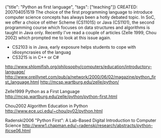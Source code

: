 {"title": "Python as first language", "tags": ["teaching"]}
CREATED: 200704051519
The choice of the first programming language to introduce computer science
concepts has always been a hotly debated topic. In SoC, we offer a choice of
either Scheme (CS1101S) or Java (CS1101), the second programming course which
focuses on data structures and algorithms is taught in Java only. Recently I've
read a couple of articles (Zelle 1999, Chou 2002) which prompted me to look at
this issue again.

 * CS2103 is in Java, early exposure helps students to cope with idiosyncrasies of the languag
 * CS3215 is in C++ or C#

http://www.shlomifish.org/philosophy/computers/education/introductory-language/
http://www.oreillynet.com/pub/a/network/2000/06/02/magazine/python_first_language.html
http://mcsp.wartburg.edu/zelle/python/

Zelle1999
Python as a First Language
http://mcsp.wartburg.edu/zelle/python/python-first.html

Chou2002
Algorithm Education in Python
http://www.ece.uci.edu/~chou/py02/python.html

Radenski2006
"Python First": A Lab-Based Digital Introduction to Computer Science
http://www1.chapman.edu/~radenski/research/abstracts/python-iticse06.html
